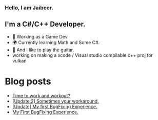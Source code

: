 ### Hello, I am Jaibeer. 

## I'm a C#/C++ Developer.
- 🏢 Working as a Game Dev 
- 🌍 Currently learning Math and Some C#. 
- 🎸 And i like to play the guitar. 
- working on making a xcode / Visual studio compilable c++ proj for vulkan 


# Blog posts
<!-- BLOG-POST-LIST:START -->
- [Time to work and workout?](https://medium.com/@jaibeer72/time-to-work-and-workout-e23c594e6ad7?source=rss-36769a784b1e------2)
- [[Update:2] Sometimes your workaround.](https://medium.com/@jaibeer72/update-2-sometimes-your-workaround-f1e3d99b2093?source=rss-36769a784b1e------2)
- [[Update] My first BugFixing Experience.](https://medium.com/@jaibeer72/update-my-first-bugfixing-experience-5f289f169fe8?source=rss-36769a784b1e------2)
- [My First BugFixing Experience.](https://medium.com/@jaibeer72/my-first-bugfixing-experience-84901ed4e0a5?source=rss-36769a784b1e------2)
<!-- BLOG-POST-LIST:END -->
